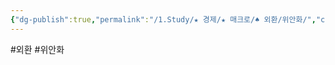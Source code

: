 ```yaml
---
{"dg-publish":true,"permalink":"/1.Study/★ 경제/★ 매크로/♠ 외환/위안화/","created":"2024-09-05T17:59:44.234+09:00","updated":"2025-06-03T20:07:19.840+09:00"}
---
```


#외환 #위안화

